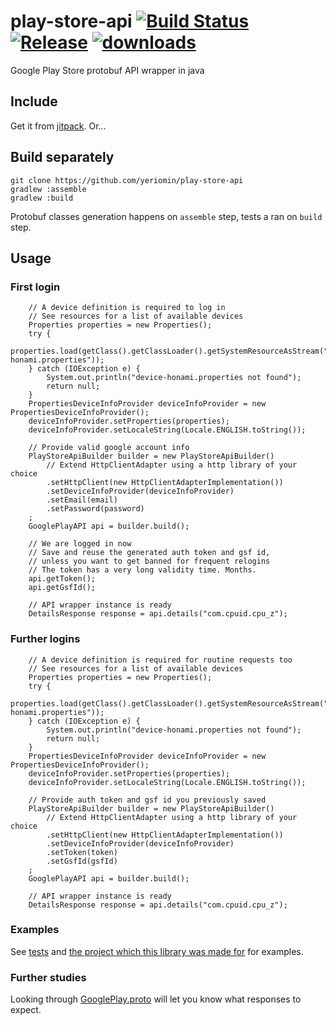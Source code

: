 # play-store-api [![Build Status](https://travis-ci.org/yeriomin/play-store-api.svg?branch=master)](https://travis-ci.org/yeriomin/play-store-api) [![Release](https://jitpack.io/v/yeriomin/play-store-api.svg)](https://jitpack.io/#yeriomin/play-store-api) [![downloads](https://jitpack.io/v/yeriomin/play-store-api/month.svg)](https://jitpack.io/#yeriomin/play-store-api)

Google Play Store protobuf API wrapper in java

## Include

Get it from [jitpack](https://jitpack.io/#yeriomin/play-store-api). Or...

## Build separately

    git clone https://github.com/yeriomin/play-store-api
    gradlew :assemble
    gradlew :build
    
Protobuf classes generation happens on `assemble` step, tests a ran on `build` step.

## Usage

### First login

        // A device definition is required to log in
        // See resources for a list of available devices
        Properties properties = new Properties();
        try {
            properties.load(getClass().getClassLoader().getSystemResourceAsStream("device-honami.properties"));
        } catch (IOException e) {
            System.out.println("device-honami.properties not found");
            return null;
        }
        PropertiesDeviceInfoProvider deviceInfoProvider = new PropertiesDeviceInfoProvider();
        deviceInfoProvider.setProperties(properties);
        deviceInfoProvider.setLocaleString(Locale.ENGLISH.toString());
        
        // Provide valid google account info
        PlayStoreApiBuilder builder = new PlayStoreApiBuilder()
            // Extend HttpClientAdapter using a http library of your choice
            .setHttpClient(new HttpClientAdapterImplementation())
            .setDeviceInfoProvider(deviceInfoProvider)
            .setEmail(email)
            .setPassword(password)
        ;
        GooglePlayAPI api = builder.build();
        
        // We are logged in now
        // Save and reuse the generated auth token and gsf id,
        // unless you want to get banned for frequent relogins
        // The token has a very long validity time. Months.
        api.getToken();
        api.getGsfId();
        
        // API wrapper instance is ready
        DetailsResponse response = api.details("com.cpuid.cpu_z");
        
### Further logins

        // A device definition is required for routine requests too
        // See resources for a list of available devices
        Properties properties = new Properties();
        try {
            properties.load(getClass().getClassLoader().getSystemResourceAsStream("device-honami.properties"));
        } catch (IOException e) {
            System.out.println("device-honami.properties not found");
            return null;
        }
        PropertiesDeviceInfoProvider deviceInfoProvider = new PropertiesDeviceInfoProvider();
        deviceInfoProvider.setProperties(properties);
        deviceInfoProvider.setLocaleString(Locale.ENGLISH.toString());
        
        // Provide auth token and gsf id you previously saved
        PlayStoreApiBuilder builder = new PlayStoreApiBuilder()
            // Extend HttpClientAdapter using a http library of your choice
            .setHttpClient(new HttpClientAdapterImplementation())
            .setDeviceInfoProvider(deviceInfoProvider)
            .setToken(token)
            .setGsfId(gsfId)
        ;
        GooglePlayAPI api = builder.build();
        
        // API wrapper instance is ready
        DetailsResponse response = api.details("com.cpuid.cpu_z");
        
### Examples

See [tests](https://github.com/yeriomin/play-store-api/blob/master/src/test/java/com/github/yeriomin/playstoreapi/GooglePlayAPITest.java) and [the project which this library was made for](https://github.com/yeriomin/YalpStore) for examples.

### Further studies

Looking through [GooglePlay.proto](https://github.com/yeriomin/play-store-api/blob/master/src/main/proto/GooglePlay.proto) will let you know what responses to expect.
